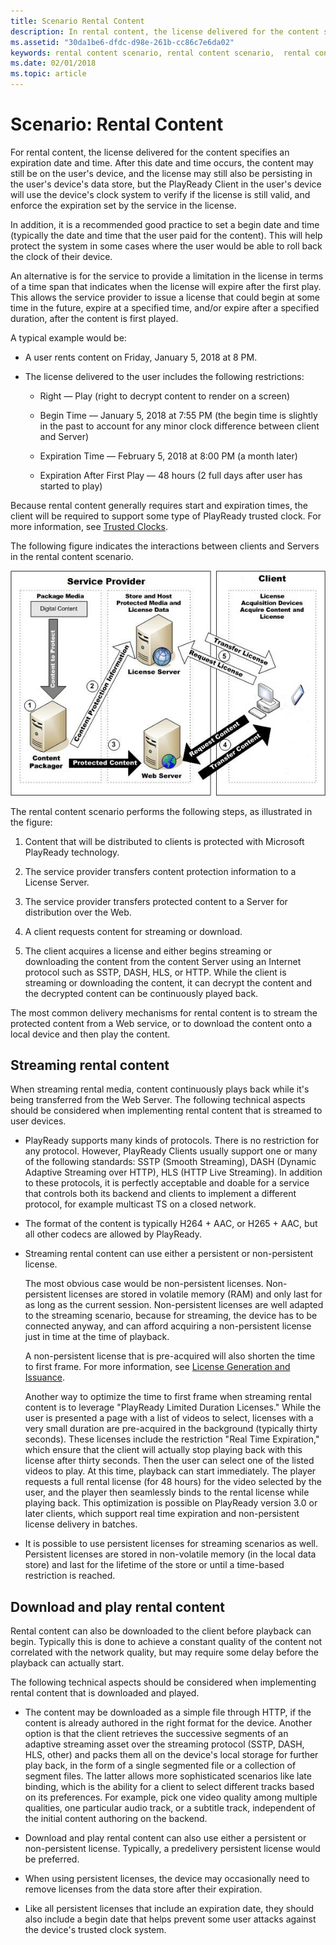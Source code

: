 ```yaml
---
title: Scenario Rental Content
description: In rental content, the license delivered for the content specifies an expiration date and time.
ms.assetid: "30da1be6-dfdc-d98e-261b-cc86c7e6da02"
keywords: rental content scenario, rental content scenario,  rental content streaming,  rental content download and play
ms.date: 02/01/2018
ms.topic: article
---
```



# Scenario: Rental Content


For rental content, the license delivered for the content specifies an expiration date and time. After this date and time occurs, the content may still be on the user's device, and the license may still also be persisting in the user's device's data store, but the PlayReady Client in the user's device will use the device's clock system to verify if the license is still valid, and enforce the expiration set by the service in the license.


In addition, it is a recommended good practice to set a begin date and time (typically the date and time that the user paid for the content). This will help protect the system in some cases where the user would be able to roll back the clock of their device.


An alternative is for the service to provide a limitation in the license in terms of a time span that indicates when the license will expire after the first play. This allows the service provider to issue a license that could begin at some time in the future, expire at a specified time, and/or expire after a specified duration, after the content is first played.


A typical example would be:

   *  A user rents content on Friday, January 5, 2018 at 8 PM.

   *  The license delivered to the user includes the following restrictions:

      *  Right &mdash; Play (right to decrypt content to render on a screen)

      *  Begin Time &mdash; January 5, 2018 at 7:55 PM (the begin time is slightly in the past to account for any minor clock difference between client and Server)

      *  Expiration Time &mdash; February 5, 2018 at 8:00 PM (a month later)

      *  Expiration After First Play &mdash; 48 hours (2 full days after user has started to play)





Because rental content generally requires start and expiration times, the client will be required to support some type of PlayReady trusted clock. For more information, see [Trusted Clocks](../Features/trusted-clocks.md).


The following figure indicates the interactions between clients and Servers in the rental content scenario.


 ![Rental Content](../images/image26_10.jpg)


The rental content scenario performs the following steps, as illustrated in the figure:

   1. Content that will be distributed to clients is protected with Microsoft PlayReady technology.

   1. The service provider transfers content protection information to a License Server.

   1. The service provider transfers protected content to a Server for distribution over the Web.

   1. A client requests content for streaming or download.

   1. The client acquires a license and either begins streaming or downloading the content from the content Server using an Internet protocol such as SSTP, DASH, HLS, or HTTP. While the client is streaming or downloading the content, it can decrypt the content and the decrypted content can be continuously played back.



The most common delivery mechanisms for rental content is to stream the protected content from a Web service, or to download the content onto a local device and then play the content.

<a id="ID4EID"></a>


## Streaming rental content


When streaming rental media, content continuously plays back while it's being transferred from the Web Server. The following technical aspects should be considered when implementing rental content that is streamed to user devices.

   *  PlayReady supports many kinds of protocols. There is no restriction for any protocol. However, PlayReady Clients usually support one or many of the following standards: SSTP (Smooth Streaming), DASH (Dynamic Adaptive Streaming over HTTP), HLS (HTTP Live Streaming). In addition to these protocols, it is perfectly acceptable and doable for a service that controls both its backend and clients to implement a different protocol, for example multicast TS on a closed network.

   *  The format of the content is typically H264 + AAC, or H265 + AAC, but all other codecs are allowed by PlayReady.

   *  Streaming rental content can use either a persistent or non-persistent license.

      The most obvious case would be non-persistent licenses. Non-persistent licenses are stored in volatile memory (RAM) and only last for as long as the current session. Non-persistent licenses are well adapted to the streaming scenario, because for streaming, the device has to be connected anyway, and can afford acquiring a non-persistent license just in time at the time of playback.

      A non-persistent license that is pre-acquired will also shorten the time to first frame. For more information, see [License Generation and Issuance](license-persistence.md).

      Another way to optimize the time to first frame when streaming rental content is to leverage "PlayReady Limited Duration Licenses." While the user is presented a page with a list of videos to select, licenses with a very small duration are pre-acquired in the background (typically thirty seconds). These licenses include the restriction "Real Time Expiration," which ensure that the client will actually stop playing back with this license after thirty seconds. Then the user can select one of the listed videos to play. At this time, playback can start immediately. The player requests a full rental license (for 48 hours) for the video selected by the user, and the player then seamlessly binds to the rental license while playing back. This optimization is possible on PlayReady version 3.0 or later clients, which support real time expiration and non-persistent license delivery in batches.

   *  It is possible to use persistent licenses for streaming scenarios as well. Persistent licenses are stored in non-volatile memory (in the local data store) and last for the lifetime of the store or until a time-based restriction is reached.

<a id="ID4EHE"></a>



## Download and play rental content


Rental content can also be downloaded to the client before playback can begin. Typically this is done to achieve a constant quality of the content not correlated with the network quality, but may require some delay before the playback can actually start.


The following technical aspects should be considered when implementing rental content that is downloaded and played.

   *  The content may be downloaded as a simple file through HTTP, if the content is already authored in the right format for the device. Another option is that the client retrieves the successive segments of an adaptive streaming asset over the streaming protocol (SSTP, DASH, HLS, other) and packs them all on the device's local storage for further play back, in the form of a single segmented file or a collection of segment files. The latter allows more sophisticated scenarios like late binding, which is the ability for a client to select different tracks based on its preferences. For example, pick one video quality among multiple qualities, one particular audio track, or a subtitle track, independent of the initial content authoring on the backend.

   *  Download and play rental content can also use either a persistent or non-persistent license. Typically, a predelivery persistent license would be preferred.

   *  When using persistent licenses, the device may occasionally need to remove licenses from the data store after their expiration.

   *  Like all persistent licenses that include an expiration date, they should also include a begin date that helps prevent some user attacks against the device's trusted clock system.

